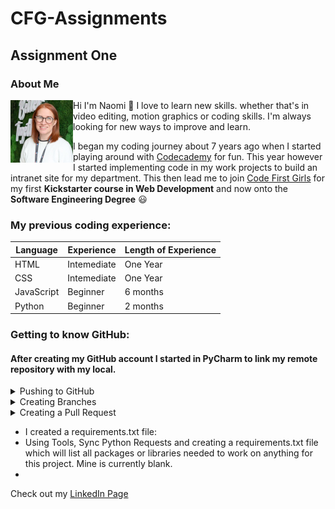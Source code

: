# CFG-Assignments

## Assignment One 

### About Me


<img align="left" width="100" height="100" padding="10px" src="/AssignmentOne/Images/linkedin pic.jpg">

Hi I'm Naomi :wave: I love to learn 
new skills. whether that's in video editing, motion graphics or coding skills. I'm always
looking for new ways to improve and learn.

I began my coding journey about 7 years ago when I started 
playing around with [Codecademy](https://www.codecademy.com/) for fun. 
This year however I started implementing code in my work 
projects to build an intranet site for my department. 
This then lead me to join [Code First Girls](https://codefirstgirls.com/) for my first **Kickstarter
course in Web Development** and now onto the **Software Engineering Degree** :smiley:

### My previous coding experience:

| Language   | Experience  | Length of Experience |
|------------|-------------|----------------------|
| HTML       | Intemediate | One Year             |
| CSS        | Intemediate | One Year             |
| JavaScript | Beginner    | 6 months             |
| Python     | Beginner    | 2 months             |



### Getting to know GitHub:
#### After creating my GitHub account I started in PyCharm to link my remote repository with my local. 


<details>
<summary>Pushing to GitHub</summary>

- Starting with checking the status I used the terminal to command git status:
<img width="500px" src="AssignmentOne/Screenshots/git status.png">

- Next step was to command git add .
<img width="500px" src="AssignmentOne/Screenshots/using git add.png">

- Checking that the files are correct I then used git commit -m "" to commit these file changes: 
<img width="500px" src="/AssignmentOne/Screenshots/git commit successful.png">

- Next I used git push to push those changes to my remote GitHub:
<img width="500px" src="AssignmentOne/Screenshots/push to main successful.png">
</details>

<details>
<summary>Creating Branches</summary>

- I created a branch called "feature" and added a file by right clicking on the main branch in PyCharm and selecting "New Branch from 'main'".
<img width="500px" src="/AssignmentOne/Screenshots/new branch created.png">
</details>

<details>
<summary>Creating a Pull Request</summary>

- In GitHub I clicked on Pull Request and then New Pull Request, checking at this stage that the correct branches are selected to merge into main.

<img width="500px" src="AssignmentOne/Screenshots/create new pull request.png">
</details>

- I created a requirements.txt file:
- Using Tools, Sync Python Requests and creating
a requirements.txt file which will list all packages or libraries needed to work on
anything for this project. Mine is currently blank. 
 - 

Check out my [LinkedIn Page](https://www.linkedin.com/in/naomi-mcewan-90900396/)